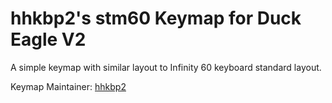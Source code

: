 hhkbp2's stm60 Keymap for Duck Eagle V2
===

A simple keymap with similar layout to Infinity 60 keyboard standard layout.

Keymap Maintainer: [hhkbp2](https://github.com/hhkbp2)

